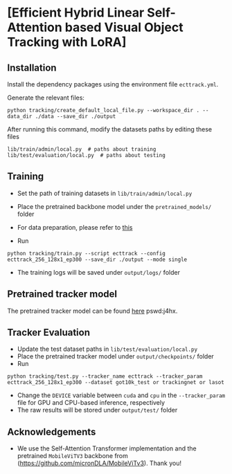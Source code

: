 # [Efficient Hybrid Linear Self-Attention based Visual Object Tracking with LoRA]


## Installation

Install the dependency packages using the environment file `ecttrack.yml`.

Generate the relevant files:
```
python tracking/create_default_local_file.py --workspace_dir . --data_dir ./data --save_dir ./output
```
After running this command, modify the datasets paths by editing these files
```
lib/train/admin/local.py  # paths about training
lib/test/evaluation/local.py  # paths about testing
```

## Training

* Set the path of training datasets in `lib/train/admin/local.py`
* Place the pretrained backbone model under the `pretrained_models/` folder
* For data preparation, please refer to [this](https://github.com/botaoye/OSTrack/tree/main)

* Run
```
python tracking/train.py --script ecttrack --config ecttrack_256_128x1_ep300 --save_dir ./output --mode single
```
* The training logs will be saved under `output/logs/` folder

## Pretrained tracker model
The pretrained tracker model can be found [here](https://pan.baidu.com/s/1vTGiYuhgifriWgeGKL0JSQ) pswd:j4hx.

## Tracker Evaluation

* Update the test dataset paths in `lib/test/evaluation/local.py`
* Place the pretrained tracker model under `output/checkpoints/` folder 
* Run
```
python tracking/test.py --tracker_name ecttrack --tracker_param ecttrack_256_128x1_ep300 --dataset got10k_test or trackingnet or lasot
```
* Change the `DEVICE` variable between `cuda` and `cpu` in the `--tracker_param` file for GPU and CPU-based inference, respectively  
* The raw results will be stored under `output/test/` folder





## Acknowledgements
* We use the  Self-Attention Transformer implementation and the pretrained `MobileViTV3` backbone from (https://github.com/micronDLA/MobileViTv3). Thank you!

